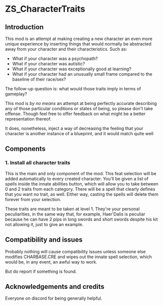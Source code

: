 # ZS_CharacterTraits
## Introduction

This mod is an attempt at making creating a new character an even more unique experience by inserting things that would normally be abstracted away from your character and their characteristics. Such as:

- What if your character was a psychopath?
- What if your character was autistic?
- What if your character was exceptionally good at learning?
- What if your character had an unusually small frame compared to the baseline of their race/sex?

The follow-up question is: what would those traits imply in terms of gameplay?

This mod is _by no means_ an attempt at being perfectly accurate describing any of those particular conditions or states of being, so please don't take offense. Though feel free to offer feedback on what might be a better representation thereof.

It does, nonetheless, inject a way of decreasing the feeling that your character is another instance of a blueprint, and it would match quite well

## Components

### 1. Install all character traits

This is the main and only component of the mod. This feat selection will be added automatically to every created character. You'll be given a list of spells inside the innate abilities button, which will allow you to take between 0 and 2 traits from each category. There will be a spell that clearly defines that you want no trait, as well. Either way, casting the spells will delete them forever from your selection.

These traits are meant to be taken at level 1. They're your personal peculiarities, in the same way that, for example, Haer'Dalis is peculiar because he can have 2 pips in long swords and short swords despite his kit not allowing it, just to give an example.

## Compatibility and issues

Probably nothing will cause compatibility issues unless someone else modifies CHARBASE.CRE and wipes out the innate spell selection, which would be, in any event, an awful way to work.

But do report if something is found.

## Acknowledgements and credits

Everyone on discord for being generally helpful.

